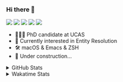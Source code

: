 ### Hi there 👋

[![](https://img.shields.io/badge/-Email-325180?logo=maildotru&logoColor=white&style=flat-square)](mailto:wang@tianshu.me)
[![](https://img.shields.io/badge/-GitHub-black?logo=GitHub&style=flat-square)](https://github.com/tshu-w)
[![](https://img.shields.io/badge/-Telegram-26a5e4?labelColor=fafafa&logo=telegram&style=flat-square)](https://t.me/tshu_w) 
[![](https://img.shields.io/badge/-Twitter-1da1f2?logo=Twitter&logoColor=white&style=flat-square)](https://twitter.com/tshu_w)
[![](https://komarev.com/ghpvc/?username=tshu-w&color=blueviolet&style=flat-square)]()



- 🧑🏻‍🎓 PhD candidate at UCAS
- 🔭 Currently interested in Entity Resolution
- 🛠 macOS & Emacs & ZSH
- 🚧 Under construction...

<details>

<summary>GitHub Stats</summary>

![Tianshu's GitHub stats](https://github-readme-stats.vercel.app/api?username=tshu-w&show_icons=true&theme=buefy&count_private=true)
  
</details>


<details>
  <summary>Wakatime Stats</summary>

  Currently, files accessed by tramp cannot be tracked by wakatime, see https://github.com/wakatime/wakatime-mode/issues/27
  <br>
  
<!--START_SECTION:waka-->
**I'm an Early 🐤** 

```text
🌞 Morning    61 commits     █████░░░░░░░░░░░░░░░░░░░░   22.34% 
🌆 Daytime    161 commits    ██████████████░░░░░░░░░░░   58.97% 
🌃 Evening    45 commits     ████░░░░░░░░░░░░░░░░░░░░░   16.48% 
🌙 Night      6 commits      ░░░░░░░░░░░░░░░░░░░░░░░░░   2.2%

```
📅 **I'm Most Productive on Monday** 

```text
Monday       67 commits     ██████░░░░░░░░░░░░░░░░░░░   24.54% 
Tuesday      41 commits     ███░░░░░░░░░░░░░░░░░░░░░░   15.02% 
Wednesday    16 commits     █░░░░░░░░░░░░░░░░░░░░░░░░   5.86% 
Thursday     30 commits     ██░░░░░░░░░░░░░░░░░░░░░░░   10.99% 
Friday       48 commits     ████░░░░░░░░░░░░░░░░░░░░░   17.58% 
Saturday     32 commits     ███░░░░░░░░░░░░░░░░░░░░░░   11.72% 
Sunday       39 commits     ███░░░░░░░░░░░░░░░░░░░░░░   14.29%

```


📊 **This Week I Spent My Time On** 

```text
💬 Programming Languages: 
Emacs Lisp               8 hrs 33 mins       █████████░░░░░░░░░░░░░░░░   38.89% 
sh                       7 hrs 24 mins       ████████░░░░░░░░░░░░░░░░░   33.6% 
Org                      5 hrs 4 mins        █████░░░░░░░░░░░░░░░░░░░░   23.02% 
Other                    33 mins             ░░░░░░░░░░░░░░░░░░░░░░░░░   2.56% 
Bash                     20 mins             ░░░░░░░░░░░░░░░░░░░░░░░░░   1.57%

🔥 Editors: 
Emacs                    14 hrs 37 mins      ████████████████░░░░░░░░░   66.4% 
Zsh                      7 hrs 24 mins       ████████░░░░░░░░░░░░░░░░░   33.6%

🐱‍💻 Projects: 
emacs                    8 hrs 15 mins       █████████░░░░░░░░░░░░░░░░   37.51% 
Terminal                 6 hrs 43 mins       ███████░░░░░░░░░░░░░░░░░░   30.5% 
Unknown Project          4 hrs 49 mins       █████░░░░░░░░░░░░░░░░░░░░   21.87% 
dotfiles                 1 hr 10 mins        █░░░░░░░░░░░░░░░░░░░░░░░░   5.3% 
multimodalER             29 mins             ░░░░░░░░░░░░░░░░░░░░░░░░░   2.23%

💻 Operating System: 
Mac                      21 hrs 22 mins      ████████████████████████░   97.03% 
Linux                    39 mins             ░░░░░░░░░░░░░░░░░░░░░░░░░   2.97%

```

**I Mostly Code in Python** 

```text
Python                   7 repos             █████████░░░░░░░░░░░░░░░░   36.84% 
HTML                     2 repos             ██░░░░░░░░░░░░░░░░░░░░░░░   10.53% 
Emacs Lisp               2 repos             ██░░░░░░░░░░░░░░░░░░░░░░░   10.53% 
JavaScript               2 repos             ██░░░░░░░░░░░░░░░░░░░░░░░   10.53% 
TeX                      2 repos             ██░░░░░░░░░░░░░░░░░░░░░░░   10.53%

```



 Last Updated on 03/02/2022 08:08:38 UTC
<!--END_SECTION:waka-->
</details>
